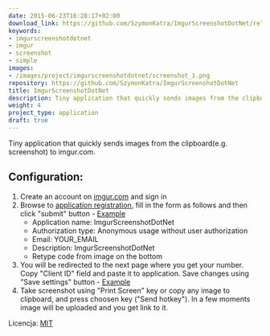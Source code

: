 ```yaml
---
date: 2015-06-23T16:28:17+02:00
download_link: https://github.com/SzymonKatra/ImgurScreenshotDotNet/releases/latest
keywords:
- imgurscreenshotdotnet
- imgur
- screenshot
- simple
images:
- /images/project/imgurscreenshotdotnet/screenshot_1.png
repository: https://github.com/SzymonKatra/ImgurScreenshotDotNet
title: ImgurScreenshotDotNet
description: Tiny application that quickly sends images from the clipboard(e.g. screenshot) to imgur.com
weight: 4
project_type: application
draft: true
---
```


Tiny application that quickly sends images from the clipboard(e.g. screenshot) to imgur.com.

## Configuration:
1. Create an account on [imgur.com](http://imgur.com/) and sign in
2. Browse to [application registration](https://api.imgur.com/oauth2/addclient), fill in the form as follows and then click "submit" button - [Example](/images/project/imgurscreenshotdotnet/tutorial_1.png)
	- Application name: ImgurScreenshotDotNet
	- Authorization type: Anonymous usage without user authorization
	- Email: YOUR_EMAIL
	- Description: ImgurScreenshotDotNet
	- Retype code from image on the bottom
3. You will be redirected to the next page where you get your number. Copy "Client ID" field and paste it to application. Save changes using "Save settings" button - [Example](/images/project/imgurscreenshotdotnet/tutorial_2.png)
4. Take screenshot using "Print Screen" key or copy any image to clipboard, and press choosen key ("Send hotkey"). In a few moments image will be uploaded and you get link to it.

Licencja: [MIT](https://github.com/SzymonKatra/ImgurScreenshotDotNet/blob/master/LICENSE)

